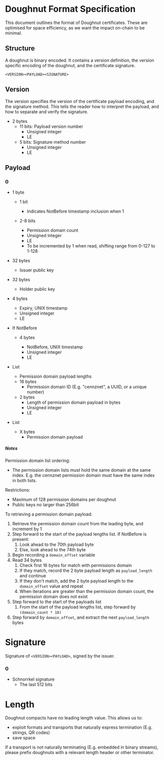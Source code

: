 # Doughnut Format Specification

This document outlines the format of Doughnut certificates. These are optimised for space efficiency, as we want the impact on-chain to be minimal.

## Structure

A doughnut is binary encoded. It contains a version definition, the version specific encoding of the doughnut, and the certificate signature.

```
<VERSION><PAYLOAD><SIGNATURE>
```

## Version

The version specifies the version of the certificate payload encoding, and the signature method. This tells the reader how to interpret the payload, and how to separate and verify the signature.

* 2 bytes
    * 11 bits: Payload version number
        * Unsigned integer
        * LE
    * 5 bits: Signature method number
        * Unsigned integer
        * LE

## Payload

### 0

* 1 byte
    * 1 bit  

        * Indicates NotBefore timestamp inclusion when 1
    * 2-8 bits  

        * Permission domain count
        * Unsigned integer
        * LE
        * To be incremented by 1 when read, shifting range from 0-127 to 1-128
* 32 bytes

    * Issuer public key
* 32 bytes  

    * Holder public key
* 4 bytes
    * Expiry, UNIX timestamp
    * Unsigned integer
    * LE
* If NotBefore
    * 4 bytes  

        * NotBefore, UNIX timestamp
        * Unsigned integer
        * LE
* List  

    * Permission domain payload lengths
    * 16 bytes
        * Permission domain ID (E.g. "cennznet", a UUID, or a unique number)
    * 2 bytes
        * Length of permission domain payload in bytes
        * Unsigned integer
        * LE
* List
    * X bytes
        * Permission domain payload

##### Notes

Permission domain list ordering:

* The permission domain lists must hold the same domain at the same index. E.g. the cennznet permission domain must have the same index in both lists.

Restrictions:

* Maximum of 128 permission domains per doughnut
* Public keys no larger than 256bit

To retrieving a permission domain payload:

1.  Retrieve the permission domain count from the leading byte, and increment by 1
2.  Step forward to the start of the payload lengths list. If NotBefore is present:
    1.  Look ahead to the 70th payload byte
    2.  Else, look ahead to the 74th byte
3.  Begin recording a `domain_offset` variable
4.  Read 34 bytes
    1.  Check first 16 bytes for match with permissions domain
    2.  If they match, record the 2 byte payload length as `payload_length` and continue
    3.  If they don't match, add the 2 byte payload length to the `domain_offset` value and repeat
    4.  When iterations are greater than the permission domain count, the permission domain does not exist
5.  Step forward to the start of the payloads list
    1.  From the start of the payload lengths list, step forward by `(domain_count * 18)`
6.  Step forward by `domain_offset`, and extract the next `payload_length` bytes

# Signature

Signature of `<VERSION><PAYLOAD>`, signed by the issuer.

### 0

* Schnorrkel signature
    * The last 512 bits

# Length

Doughnut compacts have no leading length value. This allows us to:

* exploit formats and transports that naturally express termination (E.g. strings, QR codes)
* save space

If a transport is not naturally terminating (E.g. embedded in binary streams), please prefix doughnuts with a relevant length header or other terminator.

